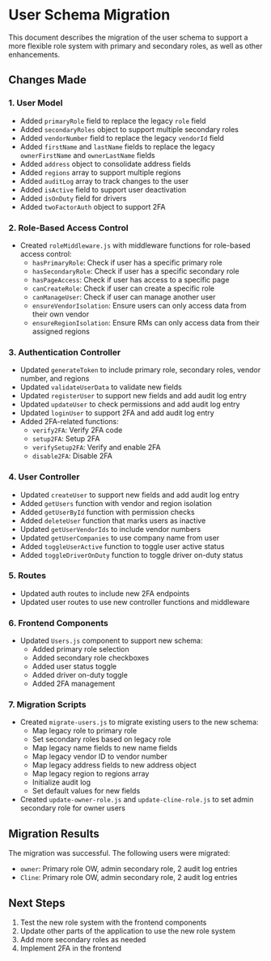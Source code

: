# User Schema Migration

This document describes the migration of the user schema to support a more flexible role system with primary and secondary roles, as well as other enhancements.

## Changes Made

### 1. User Model

- Added `primaryRole` field to replace the legacy `role` field
- Added `secondaryRoles` object to support multiple secondary roles
- Added `vendorNumber` field to replace the legacy `vendorId` field
- Added `firstName` and `lastName` fields to replace the legacy `ownerFirstName` and `ownerLastName` fields
- Added `address` object to consolidate address fields
- Added `regions` array to support multiple regions
- Added `auditLog` array to track changes to the user
- Added `isActive` field to support user deactivation
- Added `isOnDuty` field for drivers
- Added `twoFactorAuth` object to support 2FA

### 2. Role-Based Access Control

- Created `roleMiddleware.js` with middleware functions for role-based access control:
  - `hasPrimaryRole`: Check if user has a specific primary role
  - `hasSecondaryRole`: Check if user has a specific secondary role
  - `hasPageAccess`: Check if user has access to a specific page
  - `canCreateRole`: Check if user can create a specific role
  - `canManageUser`: Check if user can manage another user
  - `ensureVendorIsolation`: Ensure users can only access data from their own vendor
  - `ensureRegionIsolation`: Ensure RMs can only access data from their assigned regions

### 3. Authentication Controller

- Updated `generateToken` to include primary role, secondary roles, vendor number, and regions
- Updated `validateUserData` to validate new fields
- Updated `registerUser` to support new fields and add audit log entry
- Updated `updateUser` to check permissions and add audit log entry
- Updated `loginUser` to support 2FA and add audit log entry
- Added 2FA-related functions:
  - `verify2FA`: Verify 2FA code
  - `setup2FA`: Setup 2FA
  - `verifySetup2FA`: Verify and enable 2FA
  - `disable2FA`: Disable 2FA

### 4. User Controller

- Updated `createUser` to support new fields and add audit log entry
- Added `getUsers` function with vendor and region isolation
- Added `getUserById` function with permission checks
- Added `deleteUser` function that marks users as inactive
- Updated `getUserVendorIds` to include vendor numbers
- Updated `getUserCompanies` to use company name from user
- Added `toggleUserActive` function to toggle user active status
- Added `toggleDriverOnDuty` function to toggle driver on-duty status

### 5. Routes

- Updated auth routes to include new 2FA endpoints
- Updated user routes to use new controller functions and middleware

### 6. Frontend Components

- Updated `Users.js` component to support new schema:
  - Added primary role selection
  - Added secondary role checkboxes
  - Added user status toggle
  - Added driver on-duty toggle
  - Added 2FA management

### 7. Migration Scripts

- Created `migrate-users.js` to migrate existing users to the new schema:
  - Map legacy role to primary role
  - Set secondary roles based on legacy role
  - Map legacy name fields to new name fields
  - Map legacy vendor ID to vendor number
  - Map legacy address fields to new address object
  - Map legacy region to regions array
  - Initialize audit log
  - Set default values for new fields
- Created `update-owner-role.js` and `update-cline-role.js` to set admin secondary role for owner users

## Migration Results

The migration was successful. The following users were migrated:

- `owner`: Primary role OW, admin secondary role, 2 audit log entries
- `Cline`: Primary role OW, admin secondary role, 2 audit log entries

## Next Steps

1. Test the new role system with the frontend components
2. Update other parts of the application to use the new role system
3. Add more secondary roles as needed
4. Implement 2FA in the frontend
